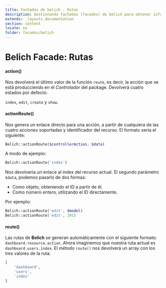```yaml
---
title: Fachadas de belich - Rutas
description: Gestionando fachadas (facades) de belich para obtener información sobre las rutas
extends: _layouts.documentation
section: content
locate: es
folder: facades/belich
---
```


# Belich Facade: Rutas 

#### action()

Nos devolverá el último valor de la función `route`, es decir, la acción que se está producciendo en el *Controlador* del package. Devolverá cuatro estados por defecto:

`index`, `edit`, `create` y `show`.

#### actionRoute()

Nos genera un enlace directo para una acción, a partir de cualquiera de las cuatro acciones soportadas y identificador del recurso. El formato sería el siguiente:

```php
Belich::actionRoute($controllerAction, $data)
```

A modo de ejemplo:

```php
Belich::actionRoute('index')
```

Nos devolvería un enlace al index del recurso actual. El segundo parámetro `$data`, podemos pasarlo de dos formas:

- Como objeto, obteniendo el ID a partir de él.
- Como número entero, utilizando el ID directamente.

Por ejemplo:

```php
Belich::actionRoute('edit', $model)
Belich::actionRoute('edit', 201)
```

#### route()

Las rutas de **Belich** se generan automáticamente con el siguiente formato: `dashboard.resource.action`. Ahora imaginemos que nuestra ruta actual es `dashboard.users.index`. El método `route()` nos devolverá un array con los tres valores de la ruta:

```php
[
    'dashboard',
    'users',
    'index'
] 
```



